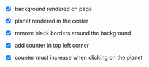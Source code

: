 - [x] background rendered on page
- [x] planet rendered in the center
- [x] remove black borders around the background
- [x] add counter in top left corner
- [x] counter must increase when clicking on the planet

